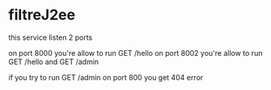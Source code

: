 # filtreJ2ee
 
this service listen 2 ports

on port 8000 you're allow to run GET /hello
on port 8002 you're allow to run  GET /hello and GET /admin
  
if you try to run GET /admin on port 800 you get 404 error



 
